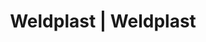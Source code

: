 ---
Filename: "eshop-products-variant93"
Link: "file:/Users/vinayakpatel/Downloads/www.weldplast.cz/eshop_products_compare/add/eshop-products-variant93"
product_name: "null"
product_id: "null"
title: "Weldplast | Weldplast"
product_desc: ""
product_specs: ""
product_downloads: ""
href: ""
p_desc_2: ""
accessories: ""
similar_products: ""
---